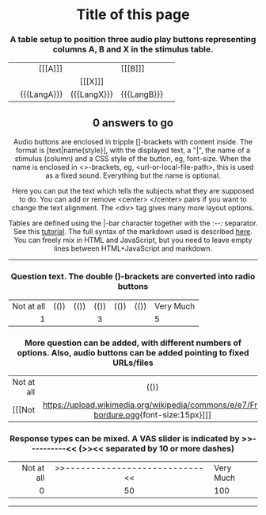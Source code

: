 
<center>

# Title of this page

### A table setup to position three audio play buttons representing columns A, B and X in the stimulus table. 

|    |            |             |              |     |
| -: | -------:  | :------:  |  :-------  | :- |
|    | [[[A]]]   |             | [[[B]]]    |      |
|    |            |   [[[X]]]  |              |       |
|    |  {{{LangA}}}  | {{{LangX}}} | {{{LangB}}}  |       |

[//comment]: // "Do not change the items between <>-brackets, unless you know what you are doing."
[//comment]: // "You can change the '0 answers to go' text, but leave a 0 (or any number)"
<h2>
<div id="StimulusNumberText">0 answers to go</div>
</h2>

[//comment]: // "End of No Change"

</center>
<center>
Audio buttons are enclosed in tripple []-brackets with content inside. The format is [text|name{style}], with the displayed text, a "|", the name of a stimulus (column) and a CSS style of the button, eg, font-size. When the name is enclosed in &lt;&gt;-brackets, eg, &lt;url-or-local-file-path&gt;, this is used as a fixed sound. Everything but the name is optional.

Here you can put the text which tells the subjects what they are supposed to do. You can add or remove &lt;center&gt; &lt;/center&gt; pairs if you want to change the text alignment. The &lt;div&gt; tag gives many more layout options.

Tables are defined using the |-bar character together with the :--: separator. See this [tutorial](https://htmlmarkdown.com/syntax/markdown-tables/). The full syntax of the markdown used is described [here](https://markdown-it.github.io/). You can freely mix in HTML and JavaScript, but you need to leave empty lines between HTML+JavaScript and markdown.

</center>

---------------------------

<center>


### Question text. The double ()-brackets are converted into radio buttons
|                 |        |        |        |        |        |                     |
| ----------: | :---: | :---: | :---: | :---: | :---: | :------------- |
| Not at all |  (()) | (()) | (())  | (())  | (()) |  Very Much  |
|           1    |        |        |   3   |        |       |     5              |

### More question can be added, with different numbers of options. Also, audio buttons can be added pointing to fixed URLs/files
|                 |        |        |         |        |        |        |         |                     |
| ----------: | :---: | :---: | :---:  | :---: | :---: | :---: | :---: | :------------- |
| Not at all |  (()) | (()) | (())   | (()) | (())  | (())  |  (())  |  Very Much |
| [[[Not|<https://upload.wikimedia.org/wikipedia/commons/e/e7/Fr-bordure.ogg>{font-size:15px}]]]   |        |        |         |   [[[+/-|<https://upload.wikimedia.org/wikipedia/commons/d/db/En-uk-illustrate.ogg>{font-size:15px}]]]  |        |        |           |   [[[Very|<https://upload.wikimedia.org/wikipedia/commons/6/62/De-Aluminium.ogg>{font-size:15px}]]]   |

### Response types can be mixed. A VAS slider is indicated by &gt;&gt;----------&lt;&lt; (&gt;&gt;&lt;&lt; separated by 10 or more dashes)

|                   |                                                 |                      |
| ------------: | :----------------------------------: | :-------------- |
| Not at all   |  >>---------------------------<<  |   Very Much  |
|           0      |                         50                      |         100          |


</center>



---------------------------

[//comment]: # "These are internal parameters for the experiment and visible texts not in this Markdown"
[//parameter]: # "ExperimentAcronym:name_without_spaces"
[//parameter]: # "PracticeItems:4"
[//parameter]: # "ShuffleStimuli:true"
[//parameter]: # "RandomizeAB:false"
[//buttontext]: # "NextText:Next"
[//buttontext]: # "NextAlertText:Please, listen to the recordings and answer the questions first"
[//buttontext]: # "ReadyText:Ready"
[//buttontext]: # "PlayText:Play"
[//buttontext]: # "RestartPageText:Restart"
[//buttontext]: # "SaveButtonText:Save Results"
[//buttontext]: # "SaveText:Please, click XXSaveButtonTextXX and store the file"
[//tooltiptext]: # "ToolTipPlay:Play sound"
[//tooltiptext]: # "ToolTipNext:Go to next item"
[//tooltiptext]: # "ToolTipReady:Ready, please save results"
[//tooltiptext]: # "ToolTipRestart:Start a new experiment session"
[//tooltiptext]: # "ToolTipSave:Save the answer to a file"
[//comment]: # "----------"
[//comment]: # "These are stimuli for this experiment"
[//stimulus0]: # "A,B,X,LangA,LangB,LangX"
[//stimulus1]: # "https://upload.wikimedia.org/wikipedia/commons/6/62/De-Aluminium.ogg,https://upload.wikimedia.org/wikipedia/commons/e/e7/Fr-bordure.ogg,https://upload.wikimedia.org/wikipedia/commons/d/db/En-uk-illustrate.ogg,De,Fr,En"
[//comment]: # "----------"

